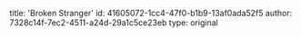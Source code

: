 title: 'Broken Stranger'
id: 41605072-1cc4-47f0-b1b9-13af0ada52f5
author: 7328c14f-7ec2-4511-a24d-29a1c5ce23eb
type: original
